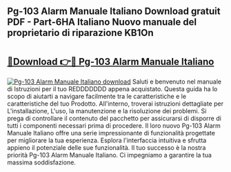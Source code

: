## Pg-103 Alarm Manuale Italiano Download gratuit PDF - Part-6HA Italiano Nuovo manuale del proprietario di riparazione KB1On

# <h2><a href="http://dfcq77m.blite.top/?on=Pg-103+Alarm+Manuale+Italiano">🔗Download 👉🔴 Pg-103 Alarm Manuale Italiano</a></h2>

[![Pg-103 Alarm Manuale Italiano download](https://i.imgur.com/lujVjoI.png)](http://dfcq77m.blite.top/?on=Pg-103+Alarm+Manuale+Italiano)
Saluti e benvenuto nel manuale di Istruzioni per il tuo REDDDDDDD appena acquistato. Questa guida ha lo scopo di aiutarti a navigare facilmente tra le caratteristiche e le caratteristiche del tuo Prodotto. All'interno, troverai istruzioni dettagliate per L'installazione, L'uso, la manutenzione e la risoluzione dei problemi. Si prega di controllare il contenuto del pacchetto per assicurarsi di disporre di tutti i componenti necessari prima di procedere. Il loro nuovo Pg-103 Alarm Manuale Italiano offre una serie impressionante di funzionalità progettate per migliorare la tua esperienza. Esplora l'interfaccia intuitiva e sfrutta appieno il potenziale delle sue funzionalità. Il tuo successo è la nostra priorità Pg-103 Alarm Manuale Italiano. Ci impegniamo a garantire la tua massima soddisfazione.
